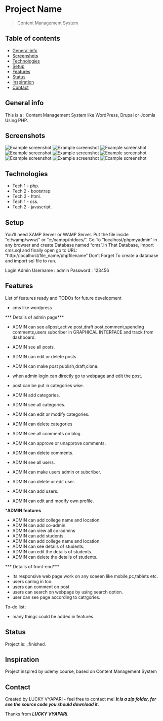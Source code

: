 # Project Name
>Content Management System 

## Table of contents
* [General info](#general-info)
* [Screenshots](#screenshots)
* [Technologies](#technologies)
* [Setup](#setup)
* [Features](#features)
* [Status](#status)
* [Inspiration](#inspiration)
* [Contact](#contact)

## General info
This is a : Content Management System like WordPress, Drupal or Joomla Using PHP.

## Screenshots
![Example screenshot](./img/Capture.jpeg)
![Example screenshot](./img/Capture1.jpeg)
![Example screenshot](./img/Capture2.jpeg)
![Example screenshot](./img/Capture3.jpeg)
![Example screenshot](./img/Capture4.jpeg)
![Example screenshot](./img/Capture5.jpeg)
![Example screenshot](./img/Capture6.jpeg)
![Example screenshot](./img/Capture7.jpeg)
![Example screenshot](./img/Capture8.jpeg)
## Technologies
* Tech 1 - php.
* Tech 2 - bootstrap
* Tech 3 - html.
* Tech 1 - css.
* Tech 2 - javascript.


## Setup

You’ll need XAMP Server or WAMP Server. Put the file inside “c:/wamp/www/” or “c:/xampp/htdocs/”. Go To “localhost/phpmyadmin” in any browser and create Database named “cms”.In That Database, Import cms.sql and finally open go to URL: “http://localhost/file_name/phpfilename”
Don’t Forget To create a database and import sql file to run.




Login Admin      Username : admin
                 Password :  123456







## Features
List of features ready and TODOs for future development
* cms like wordpress




*** Details of admin page***


* ADMIN can see allpost,active post,draft post,comment,spending comments,users subcriber in GRAPHICAL INTERFACE and track from dashboard.




* ADMIN see all posts.
* ADMIN can edit or delete posts.
* ADMIN can make post  publish,draft,clone.
* when admin login can directly go to webpage and edit the post.
* post can be put in categories wise.


* ADMIN add categories.
* ADMIN see all categories.
* ADMIN can edit or modify categories.
* ADMIN can delete categories




* ADMIN see all comments on blog.
* ADMIN can approve or unapprove comments.
* ADMIN can delete comments.




* ADMIN see all users.
* ADMIN can make users admin or subcriber.
* ADMIN can delete or edit user.
* ADMIN can add users.


* ADMIN can edit and modify own profile.




*****ADMIN features****
* ADMIN can add college name and location.
* ADMIN can add co-admin.
* ADMIN can view all co-admins
* ADMIN can add students.
* ADMIN can add college name and location.
* ADMIN can see details of students.
* ADMIN can edit the details of students.
* ADMIN can delete the details of students.



*** Details of front-end***

*  Its responsive web page work on any sceeen like mobile,pc,tablets etc.
* users canlog in too.
* users can comment on post
* users can search on webpage by using search option.
* user can see page according to catrgories.






To-do list:
* many things could be added in features


## Status
Project is:  _finished.

## Inspiration
Project inspired by udemy course, based on Content Management System

## Contact
Created by LUCKY VYAPARI - feel free to contact me!
***It is a zip folder, for see the source code you should download it.***

Thanks from ***LUCKY VYAPARI.***
